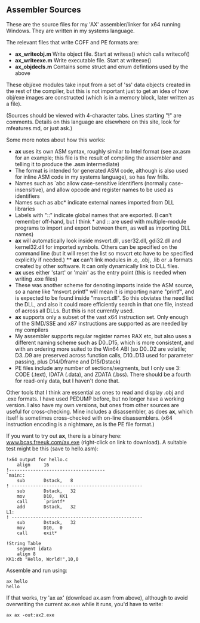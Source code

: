 ## Assembler Sources

These are the source files for my 'AX' assembler/linker for x64 running Windows. They are written in my systems language.

The relevant files that write COFF and PE formats are:

* **ax_writeobj.m**   Write object file. Start at writess() which calls writecof()
* **ax_writeexe.m**   Write executable file. Start at writeexe()
* **ax_objdecls.m**   Contains some struct and enum defintions used by the above

These obj/exe modules take input from a set of 'ss' data objects created in the rest of the compiler, but this is not important just to get an idea of how obj/exe images are constructed (which is in a memory block, later written as a file).

(Sources should be viewed with 4-character tabs. Lines starting "!" are comments. Details on this language are elsewhere on this site, look for mfeatures.md, or just ask.)

Some more notes about how this works:

* **ax** uses its own ASM syntax, roughly similar to Intel format (see ax.asm for an example; this file is the result of compiling the assembler and telling it to produce the .asm intermediate)
* The format is intended for generated ASM code, although is also used for inline ASM code in my systems language), so has few frills.
* Names such as \`abc allow case-sensitive identifiers (normally case-insensitive), and allow opcode and register names to be used as identifiers
* Names such as abc\* indicate external names imported from DLL libraries
* Labels with "::" indicate global names that are exported. (I can't remember off-hand, but I think * and :: are used with multiple-module programs to import and export between them, as well as importing DLL names)
* **ax** will automatically look inside msvcrt.dll, user32.dll, gdi32.dll and kernel32.dll for imported symbols. Others can be specified on the command line (but it will reset the list so msvcrt etc have to be specified explicitly if needed.)
** **ax** can't link modules in .o, .obj, .lib or .a formats created by other software. It can only dynamically link to DLL files.
* **ax** uses either 'start' or 'main' as the entry point (this is needed when writing .exe files)
* These was another scheme for denoting imports inside the ASM source, so a name like "msvcrt.printf" will mean it is importing name "printf", and is expected to be found inside "msvcrt.dll". So this obviates the need list the DLL, and also it could more efficiently search in that one file, instead of across all DLLs. But this is not currently used.
* **ax** supports only a subset of the vast x64 instruction set. Only enough of the SIMD/SSE and x87 instructions are supported as are needed by my compilers
* My assembler supports regular register names RAX etc, but also uses a different naming scheme such as D0..D15, which is more consistent, and with an  ordering more suited to the Win64 ABI (so D0..D2 are volatile; D3..D9 are preserved across function calls, D10..D13 used for parameter passing, plus D14/Dframe and D15/Dstack)
* PE files include any number of sections/segments, but I only use 3: CODE (.text), IDATA (.data), and ZDATA (.bss). There should be a fourth for read-only data, but I haven't done that.


Other tools that I think are essential as ones to read and display .obj and .exe formats. I have used PEDUMP before, but no longer have a working version. I also have my own versions, but ones from other sources are useful for cross-checking. Mine includes a disassembler, as does **ax**, which itself is sometimes cross-checked with on-line disassemblers. (x64 instruction encoding is a nightmare, as is the PE file format.)

If you want to try out **ax**, there is a binary here: www.bcas.freeuk.com/ax.exe (right-click on link to download). A suitable test might be this (save to hello.asm):

````
!x64 output for hello.c
	align     16
!------------------------------------
`main::
	sub       Dstack,	8
! -------------------------------------------------
	sub       Dstack,	32
	mov       D10,	KK1
	call      `printf*
	add       Dstack,	32
L1:
! -------------------------------------------------
	sub       Dstack,	32
	mov       D10,	0
	call      exit*

!String Table
	segment idata
	align 8
KK1:db "Hello, World!",10,0
````

Assemble and run using:

    ax hello
    hello

If that works, try 'ax ax' (download ax.asm from above), although to avoid overwriting the current ax.exe while it runs, you'd have to write:

    ax ax -out:ax2.exe
    
